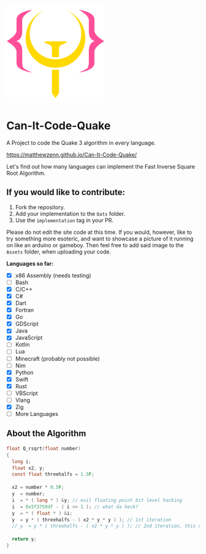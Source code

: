 ![logo.png](Assets/logo.png)
# Can-It-Code-Quake
A Project to code the Quake 3 algorithm in every language.

<https://matthewzenn.github.io/Can-It-Code-Quake/>

Let's find out how many languages can implement the Fast Inverse Square Root Algorithm. 

## If you would like to contribute:
 1. Fork the repository.
 2. Add your implementation to the ```Oats``` folder.
 3. Use the ```implementation``` tag in your PR.
 
 Please do not edit the site code at this time. If you would, however, like to try something  more esoteric, and want to showcase a picture of it running on like an arduino or gameboy. Then feel free to add said image to the ```Assets``` folder, when uploading your code.

**Languages so far:**
- [x] x86 Assembly (needs testing)
- [ ] Bash
- [x] C/C++
- [x] C#
- [x] Dart
- [x] Fortran
- [x] Go
- [x] GDScript
- [x] Java
- [x] JavaScript
- [ ] Kotlin
- [ ] Lua
- [ ] Minecraft (probably not possible)
- [ ] Nim
- [x] Python
- [x] Swift
- [x] Rust
- [ ] VBScript
- [ ] Vlang
- [x] Zig
- [ ] More Languages

## About the Algorithm
```c 
float Q_rsqrt(float number)
{
  long i;
  float x2, y;
  const float threehalfs = 1.5F;

  x2 = number * 0.5F;
  y  = number;
  i  = * ( long * ) &y; // evil floating point bit level hacking
  i  = 0x5f3759df - ( i >> 1 ); // what da heck?
  y  = * ( float * ) &i;
  y  = y * ( threehalfs - ( x2 * y * y ) ); // 1st iteration
  // y  = y * ( threehalfs - ( x2 * y * y ) ); // 2nd iteration, this can be removed

  return y;
}
```
